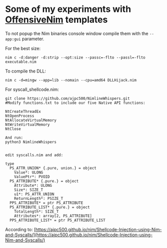 # Some of my experiments with [OffensiveNim](https://github.com/byt3bl33d3r/OffensiveNim) templates

To not popup the Nim binaries console window compile them with the `--app:gui` parameter.

For the best size:

```
nim c -d:danger -d:strip --opt:size --passc=-flto --passl=-flto executable.nim
```

To compile the DLL:

```
nim c -d=mingw --app=lib --nomain --cpu=amd64 DLLHijack.nim
```

For syscall_shellcode.nim:
```
git clone https://github.com/ajpc500/NimlineWhispers.git
#Modify functions.txt to include our five Native API functions:

NtCreateThreadEx
NtOpenProcess
NtAllocateVirtualMemory
NtWriteVirtualMemory
NtClose

And run:
python3 NimlineWhispers


edit syscalls.nim and add:

type
  PS_ATTR_UNION* {.pure, union.} = object
    Value*: ULONG
    ValuePtr*: PVOID
  PS_ATTRIBUTE* {.pure.} = object
    Attribute*: ULONG 
    Size*: SIZE_T
    u1*: PS_ATTR_UNION
    ReturnLength*: PSIZE_T
  PPS_ATTRIBUTE* = ptr PS_ATTRIBUTE
  PS_ATTRIBUTE_LIST* {.pure.} = object
    TotalLength*: SIZE_T
    Attributes*: array[2, PS_ATTRIBUTE]
  PPS_ATTRIBUTE_LIST* = ptr PS_ATTRIBUTE_LIST
```

According to: [https://ajpc500.github.io/nim/Shellcode-Injection-using-Nim-and-Syscalls/](https://ajpc500.github.io/nim/Shellcode-Injection-using-Nim-and-Syscalls/)
